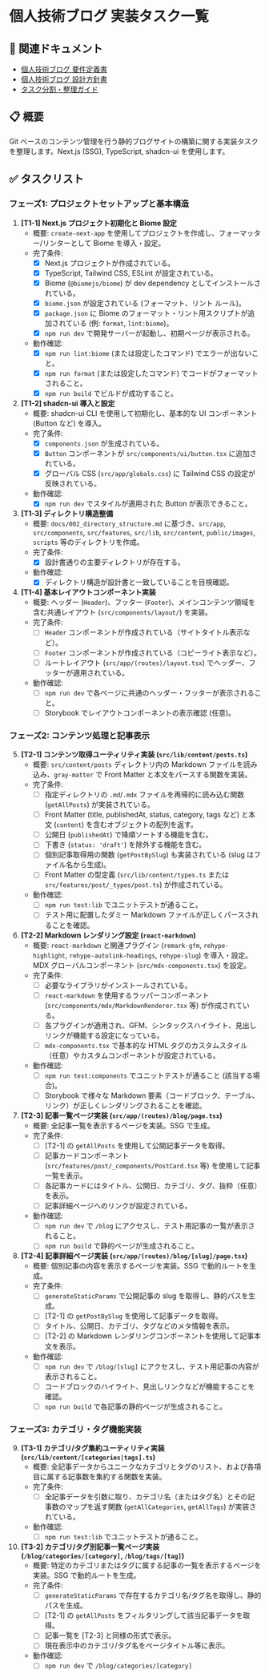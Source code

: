 # 個人技術ブログ 実装タスク一覧

## 📑 関連ドキュメント

- [個人技術ブログ 要件定義書](../requirements/101_specification.md)
- [個人技術ブログ 設計方針書](../design/201_design-doc.md)
- [タスク分割・整理ガイド](../rules/make-task.md)

## 📋 概要

Git ベースのコンテンツ管理を行う静的ブログサイトの構築に関する実装タスクを整理します。Next.js (SSG), TypeScript, shadcn-ui を使用します。

## ✅ タスクリスト

### フェーズ1: プロジェクトセットアップと基本構造

1.  **[T1-1] Next.js プロジェクト初期化と Biome 設定**
    - 概要: `create-next-app` を使用してプロジェクトを作成し、フォーマッター/リンターとして Biome を導入・設定。
    - 完了条件:
        - [x] Next.js プロジェクトが作成されている。
        - [x] TypeScript, Tailwind CSS, ESLint が設定されている。
        - [x] Biome (`@biomejs/biome`) が dev dependency としてインストールされている。
        - [x] `biome.json` が設定されている (フォーマット、リント ルール)。
        - [x] `package.json` に Biome のフォーマット・リント用スクリプトが追加されている (例: `format`, `lint:biome`)。
        - [x] `npm run dev` で開発サーバーが起動し、初期ページが表示される。
    - 動作確認:
        - [x] `npm run lint:biome` (または設定したコマンド) でエラーが出ないこと。
        - [x] `npm run format` (または設定したコマンド) でコードがフォーマットされること。
        - [x] `npm run build` でビルドが成功すること。

2.  **[T1-2] shadcn-ui 導入と設定**
    - 概要: shadcn-ui CLI を使用して初期化し、基本的な UI コンポーネント (Button など) を導入。
    - 完了条件:
        - [x] `components.json` が生成されている。
        - [x] `Button` コンポーネントが `src/components/ui/button.tsx` に追加されている。
        - [x] グローバル CSS (`src/app/globals.css`) に Tailwind CSS の設定が反映されている。
    - 動作確認:
        - [x] `npm run dev` でスタイルが適用された Button が表示できること。

3.  **[T1-3] ディレクトリ構造整備**
    - 概要: `docs/002_directory_structure.md` に基づき、`src/app`, `src/components`, `src/features`, `src/lib`, `src/content`, `public/images`, `scripts` 等のディレクトリを作成。
    - 完了条件:
        - [x] 設計書通りの主要ディレクトリが存在する。
    - 動作確認:
        - [x] ディレクトリ構造が設計書と一致していることを目視確認。

4.  **[T1-4] 基本レイアウトコンポーネント実装**
    - 概要: ヘッダー (`Header`)、フッター (`Footer`)、メインコンテンツ領域を含む共通レイアウト (`src/components/layout/`) を実装。
    - 完了条件:
        - [ ] `Header` コンポーネントが作成されている（サイトタイトル表示など）。
        - [ ] `Footer` コンポーネントが作成されている（コピーライト表示など）。
        - [ ] ルートレイアウト (`src/app/(routes)/layout.tsx`) でヘッダー、フッターが適用されている。
    - 動作確認:
        - [ ] `npm run dev` で各ページに共通のヘッダー・フッターが表示されること。
        - [ ] Storybook でレイアウトコンポーネントの表示確認 (任意)。

### フェーズ2: コンテンツ処理と記事表示

5.  **[T2-1] コンテンツ取得ユーティリティ実装 (`src/lib/content/posts.ts`)**
    - 概要: `src/content/posts` ディレクトリ内の Markdown ファイルを読み込み、`gray-matter` で Front Matter と本文をパースする関数を実装。
    - 完了条件:
        - [ ] 指定ディレクトリの `.md`/`.mdx` ファイルを再帰的に読み込む関数 (`getAllPosts`) が実装されている。
        - [ ] Front Matter (title, publishedAt, status, category, tags など) と本文 (`content`) を含むオブジェクトの配列を返す。
        - [ ] 公開日 (`publishedAt`) で降順ソートする機能を含む。
        - [ ] 下書き (`status: 'draft'`) を除外する機能を含む。
        - [ ] 個別記事取得用の関数 (`getPostBySlug`) も実装されている (slug はファイル名から生成)。
        - [ ] Front Matter の型定義 (`src/lib/content/types.ts` または `src/features/post/_types/post.ts`) が作成されている。
    - 動作確認:
        - [ ] `npm run test:lib` でユニットテストが通ること。
        - [ ] テスト用に配置したダミー Markdown ファイルが正しくパースされることを確認。

6.  **[T2-2] Markdown レンダリング設定 (`react-markdown`)**
    - 概要: `react-markdown` と関連プラグイン (`remark-gfm`, `rehype-highlight`, `rehype-autolink-headings`, `rehype-slug`) を導入・設定。MDX グローバルコンポーネント (`src/mdx-components.tsx`) を設定。
    - 完了条件:
        - [ ] 必要なライブラリがインストールされている。
        - [ ] `react-markdown` を使用するラッパーコンポーネント (`src/components/mdx/MarkdownRenderer.tsx` 等) が作成されている。
        - [ ] 各プラグインが適用され、GFM、シンタックスハイライト、見出しリンクが機能する設定になっている。
        - [ ] `mdx-components.tsx` で基本的な HTML タグのカスタムスタイル（任意）やカスタムコンポーネントが設定されている。
    - 動作確認:
        - [ ] `npm run test:components` でユニットテストが通ること (該当する場合)。
        - [ ] Storybook で様々な Markdown 要素（コードブロック、テーブル、リンク）が正しくレンダリングされることを確認。

7.  **[T2-3] 記事一覧ページ実装 (`src/app/(routes)/blog/page.tsx`)**
    - 概要: 全記事一覧を表示するページを実装。SSG で生成。
    - 完了条件:
        - [ ] [T2-1] の `getAllPosts` を使用して公開記事データを取得。
        - [ ] 記事カードコンポーネント (`src/features/post/_components/PostCard.tsx` 等) を使用して記事一覧を表示。
        - [ ] 各記事カードにはタイトル、公開日、カテゴリ、タグ、抜粋（任意）を表示。
        - [ ] 記事詳細ページへのリンクが設定されている。
    - 動作確認:
        - [ ] `npm run dev` で `/blog` にアクセスし、テスト用記事の一覧が表示されること。
        - [ ] `npm run build` で静的ページが生成されること。

8.  **[T2-4] 記事詳細ページ実装 (`src/app/(routes)/blog/[slug]/page.tsx`)**
    - 概要: 個別記事の内容を表示するページを実装。SSG で動的ルートを生成。
    - 完了条件:
        - [ ] `generateStaticParams` で公開記事の slug を取得し、静的パスを生成。
        - [ ] [T2-1] の `getPostBySlug` を使用して記事データを取得。
        - [ ] タイトル、公開日、カテゴリ、タグなどのメタ情報を表示。
        - [ ] [T2-2] の Markdown レンダリングコンポーネントを使用して記事本文を表示。
    - 動作確認:
        - [ ] `npm run dev` で `/blog/[slug]` にアクセスし、テスト用記事の内容が表示されること。
        - [ ] コードブロックのハイライト、見出しリンクなどが機能することを確認。
        - [ ] `npm run build` で各記事の静的ページが生成されること。

### フェーズ3: カテゴリ・タグ機能実装

9.  **[T3-1] カテゴリ/タグ集約ユーティリティ実装 (`src/lib/content/[categories|tags].ts`)**
    - 概要: 全記事データからユニークなカテゴリとタグのリスト、および各項目に属する記事数を集約する関数を実装。
    - 完了条件:
        - [ ] 全記事データを引数に取り、カテゴリ名（またはタグ名）とその記事数のマップを返す関数 (`getAllCategories`, `getAllTags`) が実装されている。
    - 動作確認:
        - [ ] `npm run test:lib` でユニットテストが通ること。

10. **[T3-2] カテゴリ/タグ別記事一覧ページ実装 (`/blog/categories/[category]`, `/blog/tags/[tag]`)**
     - 概要: 特定のカテゴリまたはタグに属する記事の一覧を表示するページを実装。SSG で動的ルートを生成。
     - 完了条件:
         - [ ] `generateStaticParams` で存在するカテゴリ名/タグ名を取得し、静的パスを生成。
         - [ ] [T2-1] の `getAllPosts` をフィルタリングして該当記事データを取得。
         - [ ] 記事一覧を [T2-3] と同様の形式で表示。
         - [ ] 現在表示中のカテゴリ/タグ名をページタイトル等に表示。
     - 動作確認:
         - [ ] `npm run dev` で `/blog/categories/[category]`